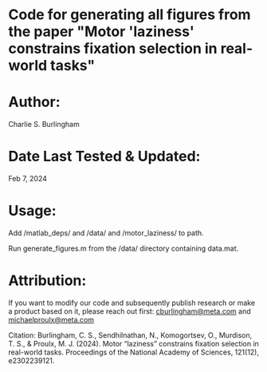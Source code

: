 # Code for generating all figures from the paper "Motor 'laziness' constrains fixation selection in real-world tasks"

# Author:
Charlie S. Burlingham

# Date Last Tested & Updated:
Feb 7, 2024

# Usage:
 Add /matlab_deps/ and /data/ and /motor_laziness/ to path.

Run generate_figures.m from the /data/ directory containing data.mat.

# Attribution:
If you want to modify our code and subsequently publish research or make a product based on it, please reach out first: cburlingham@meta.com and michaelproulx@meta.com

Citation:
Burlingham, C. S., Sendhilnathan, N., Komogortsev, O., Murdison, T. S., & Proulx, M. J. (2024). Motor “laziness” constrains fixation selection in real-world tasks. Proceedings of the National Academy of Sciences, 121(12), e2302239121.
